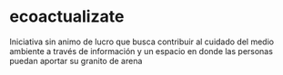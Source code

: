 # ecoactualizate

Iniciativa sin animo de lucro que busca contribuir al cuidado del medio ambiente a través de información y un espacio en donde las personas puedan aportar su granito de arena
